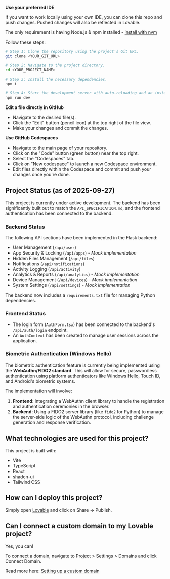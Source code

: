 **Use your preferred IDE**

If you want to work locally using your own IDE, you can clone this repo and push changes. Pushed changes will also be reflected in Lovable.

The only requirement is having Node.js & npm installed - [install with nvm](https://github.com/nvm-sh/nvm#installing-and-updating)

Follow these steps:

```sh
# Step 1: Clone the repository using the project's Git URL.
git clone <YOUR_GIT_URL>

# Step 2: Navigate to the project directory.
cd <YOUR_PROJECT_NAME>

# Step 3: Install the necessary dependencies.
npm i

# Step 4: Start the development server with auto-reloading and an instant preview.
npm run dev
```

**Edit a file directly in GitHub**

- Navigate to the desired file(s).
- Click the "Edit" button (pencil icon) at the top right of the file view.
- Make your changes and commit the changes.

**Use GitHub Codespaces**

- Navigate to the main page of your repository.
- Click on the "Code" button (green button) near the top right.
- Select the "Codespaces" tab.
- Click on "New codespace" to launch a new Codespace environment.
- Edit files directly within the Codespace and commit and push your changes once you're done.

## Project Status (as of 2025-09-27)

This project is currently under active development. The backend has been significantly built out to match the `API_SPECIFICATION.md`, and the frontend authentication has been connected to the backend.

### Backend Status

The following API sections have been implemented in the Flask backend:
-   User Management (`/api/user`)
-   App Security & Locking (`/api/apps`) - *Mock implementation*
-   Hidden Files Management (`/api/files`)
-   Notifications (`/api/notifications`)
-   Activity Logging (`/api/activity`)
-   Analytics & Reports (`/api/analytics`) - *Mock implementation*
-   Device Management (`/api/devices`) - *Mock implementation*
-   System Settings (`/api/settings`) - *Mock implementation*

The backend now includes a `requirements.txt` file for managing Python dependencies.

### Frontend Status

-   The login form (`AuthForm.tsx`) has been connected to the backend's `/api/auth/login` endpoint.
-   An `AuthContext` has been created to manage user sessions across the application.

### Biometric Authentication (Windows Hello)

The biometric authentication feature is currently being implemented using the **WebAuthn/FIDO2 standard**. This will allow for secure, passwordless authentication using platform authenticators like Windows Hello, Touch ID, and Android's biometric systems.

The implementation will involve:
1.  **Frontend**: Integrating a WebAuthn client library to handle the registration and authentication ceremonies in the browser.
2.  **Backend**: Using a FIDO2 server library (like `fido2` for Python) to manage the server-side logic of the WebAuthn protocol, including challenge generation and response verification.

## What technologies are used for this project?

This project is built with:

- Vite
- TypeScript
- React
- shadcn-ui
- Tailwind CSS

## How can I deploy this project?

Simply open [Lovable](https://lovable.dev/projects/d537c996-7737-4a43-a7b4-b837827b473f) and click on Share -> Publish.

## Can I connect a custom domain to my Lovable project?

Yes, you can!

To connect a domain, navigate to Project > Settings > Domains and click Connect Domain.

Read more here: [Setting up a custom domain](https://docs.lovable.dev/tips-tricks/custom-domain#step-by-step-guide)